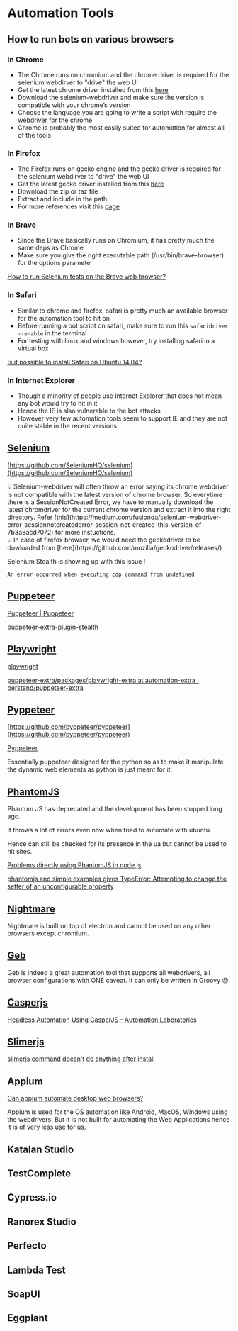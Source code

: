 # Automation Tools

## How to run bots on various browsers

### In Chrome

- The Chrome runs on chromium and the chrome driver is required for the selenium webdirver to "drive" the web UI 
- Get the latest chrome driver installed from this [here](https://chromedriver.storage.googleapis.com/index.html)
- Download the selenium-webdriver and make sure the version is compatible with your chrome’s version
- Choose the language you are going to write a script with require the webdriver for the chrome
- Chrome is probably the most easily suited for automation for almost all of the tools

### In Firefox

- The Firefox runs on gecko engine and the gecko driver is required for the selenium webdirver to "drive" the web UI 
- Get the latest gecko driver installed from this [here](https://github.com/mozilla/geckodriver/releases/)
- Download the zip or taz file
- Extract and include in the path
- For more references visit this [page](https://askubuntu.com/questions/870530/how-to-install-geckodriver-in-ubuntu)

### In Brave

- Since the Brave basically runs on Chromium, it has pretty much the same deps as Chrome
- Make sure you give the right executable path (/usr/bin/brave-browser) for the options parameter

[How to run Selenium tests on the Brave web browser?](https://stackoverflow.com/questions/47158434/how-to-run-selenium-tests-on-the-brave-web-browser)

### In Safari

- Similar to chrome and firefox, safari is pretty much an available browser for the automation tool to hit on
- Before running a bot script on safari, make sure to run this  `safaridriver --enable` in the terminal
- For testing with linux and windows however, try installing safari in a virtual box

[Is it possible to install Safari on Ubuntu 14.04?](https://askubuntu.com/questions/676496/is-it-possible-to-install-safari-on-ubuntu-14-04)

### In Internet Explorer

- Though a minority of people use Internet Explorer that does not mean any bot would try to hit in it
- Hence the IE is also vulnerable to the bot attacks
- However very few automation tools seem to support IE and they are not quite stable in the recent versions

## [**Selenium**](https://www.notion.so/Selenium-e88c60f39d1e4a18b78d0952439b8e86)

[https://github.com/SeleniumHQ/selenium](https://github.com/SeleniumHQ/selenium)

<aside>
💡 Selenium-webdriver will often throw an error saying its chrome webdriver is not compatible with the latest version of chrome browser. So everytime there is a SessionNotCreated Error, we have to manually download the latest chromdriver for the current chrome version and extract it into the right directory. Refer [this](https://medium.com/fusionqa/selenium-webdriver-error-sessionnotcreatederror-session-not-created-this-version-of-7b3a8acd7072) for more instuctions.

</aside>

<aside>
💡 In case of firefox browser, we would need the geckodriver to be dowloaded from [here](https://github.com/mozilla/geckodriver/releases/)

</aside>

Selenium Stealth is showing up with this issue !

```
An error occurred when executing cdp command from undefined
```

## [**Puppeteer**](https://www.notion.so/Puppeteer-66f19d257b8b4809aa4bebf4f49877bb)

[Puppeteer | Puppeteer](https://pptr.dev/)

[puppeteer-extra-plugin-stealth](https://www.npmjs.com/package/puppeteer-extra-plugin-stealth)

## [**Playwright**](https://www.notion.so/Playwright-23b7f23d12bd4d348851b7398b81596a)

[playwright](https://www.npmjs.com/package/playwright)

[puppeteer-extra/packages/playwright-extra at automation-extra · berstend/puppeteer-extra](https://github.com/berstend/puppeteer-extra/tree/automation-extra/packages/playwright-extra#readme)

## [Pyppeteer](https://www.scrapingbee.com/blog/pyppeteer/)

[https://github.com/pyppeteer/pyppeteer](https://github.com/pyppeteer/pyppeteer)

[Pyppeteer](https://pyppeteer.github.io/pyppeteer/reference.html)

Essentially puppeteer designed for the python so as to make it manipulate the dynamic web elements as python is just meant for it.

## [PhantomJS](https://www.npmjs.com/package/nightmare)

Phantom JS has deprecated and the development has been stopped long ago. 

It throws a lot of errors even now when tried to automate with ubuntu. 

Hence can still be checked for its presence in the ua but cannot be used to hit sites.

[Problems directly using PhantomJS in node.js](https://stackoverflow.com/questions/15487321/problems-directly-using-phantomjs-in-node-js)

[phantomjs and simple examples gives TypeError: Attempting to change the setter of an unconfigurable property](https://stackoverflow.com/questions/60593099/phantomjs-and-simple-examples-gives-typeerror-attempting-to-change-the-setter-o)

## [Nightmare](https://github.com/segmentio/nightmare)

Nightmare is built on top of electron and cannot be used on any other browsers except chromium.

## [Geb](https://www.gebish.org/)

Geb is indeed a great automation tool that supports all webdrivers, all browser configurations with ONE caveat. It can only be written in Groovy 😟

## [Casperjs](https://gorillalogic.com/blog/software-automation-frameworks-series-part-casperjs-phantomjs/)

[Headless Automation Using CasperJS - Automation Laboratories](https://www.automationlaboratories.com/headless-automation/headless-automation-using-casperjs/)

## [Slimerjs](https://docs.slimerjs.org/current/index.html)

[slimerjs command doesn't do anything after install](https://stackoverflow.com/questions/29145538/slimerjs-command-doesnt-do-anything-after-install)

## Appium

[Can appium automate desktop web browsers?](https://discuss.appium.io/t/can-appium-automate-desktop-web-browsers/746)

Appium is used for the OS automation like Android, MacOS, Windows using the webdrivers. But it is not built for automating the Web Applications hence it is of very less use for us.

## Katalan Studio

## TestComplete

## Cypress.io

## Ranorex Studio

## Perfecto

## Lambda Test

## SoapUI

## Eggplant
